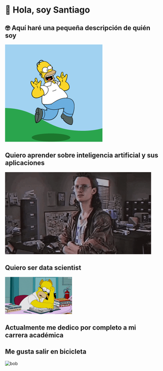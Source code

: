 # :wave: Hola, soy Santiago
## 🤓 Aquí haré una pequeña descripción de quién soy
![Hola](homero.gif)
## Quiero aprender sobre inteligencia artificial y sus aplicaciones
![hack](hack.gif)
## Quiero ser data scientist
![study](hom_study.gif)
## Actualmente me dedico por completo a mi carrera académica
## Me gusta salir en bicicleta
![bob](spongebob-rainbow-1.gif)


